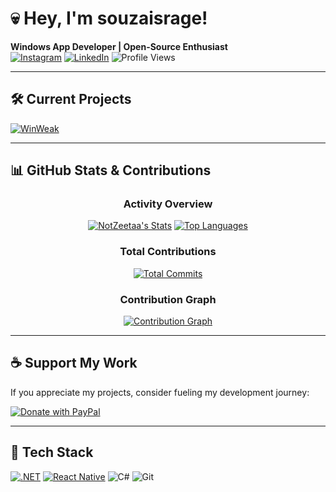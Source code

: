 # 💀 Hey, I'm souzaisrage! 

**Windows App Developer | Open-Source Enthusiast**  
[![Instagram](https://img.shields.io/badge/Follow_me-Instagram-E4405F?style=flat&logo=instagram&logoColor=white)](https://instagram.com/x0.souza) 
[![LinkedIn](https://img.shields.io/badge/Connect-LinkedIn-0077B5?style=flat&logo=linkedin&logoColor=white)](https://www.linkedin.com/in/rafael-souza-422b7a34a/)
![Profile Views](https://komarev.com/ghpvc/?username=souzaisrage&style=flat-square&color=blueviolet)

---

## 🛠️ Current Projects

[![WinWeak](https://custom-icon-badges.demolab.com/badge/Windows-0078D6?logo=windows11&logoColor=white)](https://github.com/souzaisrage/winweak-app)

---

## 📊 GitHub Stats & Contributions

<div align="center">
  
### Activity Overview
[![NotZeetaa's Stats](https://github-readme-stats.vercel.app/api?username=souzaisrage&show_icons=true&title_color=bb2acf&icon_color=bb2acf&text_color=9f9f9f&bg_color=00000000&hide_border=true&count_private=true&include_all_commits=true)](https://github.com/souzaisrage)
[![Top Languages](https://github-readme-stats.vercel.app/api/top-langs/?username=souzaisrage&layout=compact&title_color=bb2acf&text_color=9f9f9f&bg_color=00000000&hide_border=true&langs_count=8)](https://github.com/souzaisrage)

### Total Contributions
[![Total Commits](https://img.shields.io/badge/dynamic/json?label=Total%20Commits&query=total&url=https://api.github-star-counter.workers.dev/user/souzaisrage&color=bb2acf&style=for-the-badge&logo=git)](https://github.com/souzaisrage)
  
### Contribution Graph
[![Contribution Graph](https://github-readme-activity-graph.vercel.app/graph?username=souzaisrage&theme=github-compact&hide_border=true&area=true&custom_title=My%20Contributions)](https://github.com/souzaisrage)

</div>

---

## ☕ Support My Work

If you appreciate my projects, consider fueling my development journey:

[![Donate with PayPal](https://img.shields.io/badge/Donate-PayPal-blue?style=for-the-badge&logo=paypal)](https://paypal.me/Souzawow)

---

## 🔧 Tech Stack
[![.NET](https://img.shields.io/badge/.NET-512BD4?logo=dotnet&logoColor=fff)](#)
[![React Native](https://img.shields.io/badge/React_Native-%2320232a.svg?logo=react&logoColor=%2361DAFB)](#)
![C#](https://img.shields.io/badge/-C#-00599C?style=flat&logo=c%2B%2B&logoColor=white)
![Git](https://img.shields.io/badge/-Git-F05032?style=flat&logo=git&logoColor=white)

